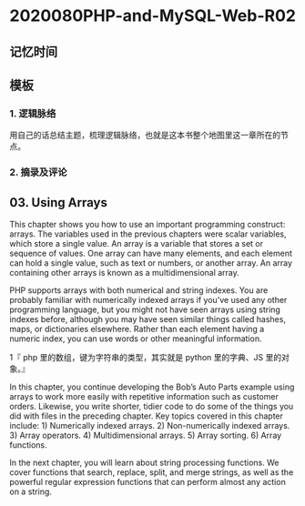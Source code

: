 # 2020080PHP-and-MySQL-Web-R02

## 记忆时间

## 模板

### 1. 逻辑脉络

用自己的话总结主题，梳理逻辑脉络，也就是这本书整个地图里这一章所在的节点。

### 2. 摘录及评论

## 03. Using Arrays

This chapter shows you how to use an important programming construct: arrays. The variables used in the previous chapters were scalar variables, which store a single value. An array is a variable that stores a set or sequence of values. One array can have many elements, and each element can hold a single value, such as text or numbers, or another array. An array containing other arrays is known as a multidimensional array.

PHP supports arrays with both numerical and string indexes. You are probably familiar with numerically indexed arrays if you’ve used any other programming language, but you might not have seen arrays using string indexes before, although you may have seen similar things called hashes, maps, or dictionaries elsewhere. Rather than each element having a numeric index, you can use words or other meaningful information.

1『 php 里的数组，键为字符串的类型，其实就是 python 里的字典、JS 里的对象。』

In this chapter, you continue developing the Bob’s Auto Parts example using arrays to work more easily with repetitive information such as customer orders. Likewise, you write shorter, tidier code to do some of the things you did with files in the preceding chapter. Key topics covered in this chapter include: 1) Numerically indexed arrays. 2) Non-numerically indexed arrays. 3) Array operators. 4) Multidimensional arrays. 5) Array sorting. 6) Array functions.

In the next chapter, you will learn about string processing functions. We cover functions that search, replace, split, and merge strings, as well as the powerful regular expression functions that can perform almost any action on a string.




